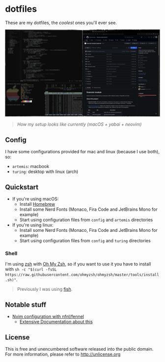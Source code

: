 # dotfiles

These are my dotfiles, the *coolest* ones you'll ever see.

![screenshot from workflow](docs/screenshot.png)
> *How my setup looks like currently (macOS + yabai + neovim)*

## Config
I have some configurations provided for mac and linux (because I use both), so:
- `artemis`: macbook
- `turing`: desktop with linux (arch)

## Quickstart
- If you're using macOS:
  - Install [Homebrew](https://brew.sh/)
  - Install some Nerd Fonts (Monaco, Fira Code and JetBrains Mono for example)
  - Start using configuration files from `config` and `artemis` directories
- If you're using linux:
  - Install some Nerd Fonts (Monaco, Fira Code and JetBrains Mono for example)
  - Start using configuration files from `config` and `turing` directories
 
### Shell
I'm using [zsh](https://www.zsh.org/) with [Oh My Zsh](https://ohmyz.sh/), so if you want to use it you have to install with `sh -c "$(curl -fsSL https://raw.githubusercontent.com/ohmyzsh/ohmyzsh/master/tools/install.sh)"`.
> Previously I was using [fish](https://fishshell.com/).

## Notable stuff
 - [Nvim configuration with nfnl/fennel](https://github.com/lanjoni/dotfiles/tree/master/config/nvim)
   - [Extensive Documentation about this](https://github.com/rafaeldelboni/cajus-nfnl)

## License
This is free and unencumbered software released into the public domain.  
For more information, please refer to <http://unlicense.org>
